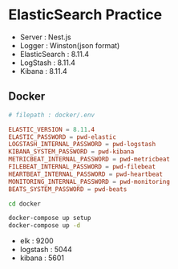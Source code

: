 # ElasticSearch Practice

- Server : Nest.js
- Logger : Winston(json format)
- ElasticSearch : 8.11.4
- LogStash : 8.11.4
- Kibana : 8.11.4

## Docker

```conf
# filepath : docker/.env

ELASTIC_VERSION = 8.11.4
ELASTIC_PASSWORD = pwd-elastic
LOGSTASH_INTERNAL_PASSWORD = pwd-logstash
KIBANA_SYSTEM_PASSWORD = pwd-kibana
METRICBEAT_INTERNAL_PASSWORD = pwd-metricbeat
FILEBEAT_INTERNAL_PASSWORD = pwd-filebeat
HEARTBEAT_INTERNAL_PASSWORD = pwd-heartbeat
MONITORING_INTERNAL_PASSWORD = pwd-monitoring
BEATS_SYSTEM_PASSWORD = pwd-beats
```

```bash
cd docker

docker-compose up setup
docker-compose up -d
```

- elk : 9200
- logstash : 5044
- kibana : 5601
